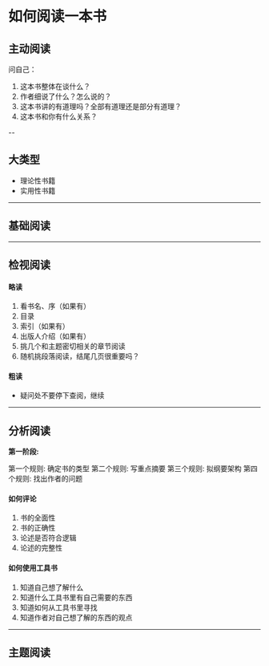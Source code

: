 # 如何阅读一本书

## 主动阅读

问自己：

1. 这本书整体在谈什么？
2. 作者细说了什么？怎么说的？
3. 这本书讲的有道理吗？全部有道理还是部分有道理？
4. 这本书和你有什么关系？

--

## 大类型
- 理论性书籍
- 实用性书籍

---

## 基础阅读

---

## 检视阅读

#### 略读
1. 看书名、序（如果有）
2. 目录
3. 索引（如果有）
4. 出版人介绍（如果有）
5. 挑几个和主题密切相关的章节阅读
6. 随机挑段落阅读，结尾几页很重要吗？

#### 粗读
- 疑问处不要停下查阅，继续

---

## 分析阅读

**第一阶段:**

第一个规则: 确定书的类型
第二个规则: 写重点摘要
第三个规则: 拟纲要架构
第四个规则: 找出作者的问题

#### 如何评论
1. 书的全面性
2. 书的正确性
3. 论述是否符合逻辑
4. 论述的完整性

#### 如何使用工具书
1. 知道自己想了解什么
2. 知道什么工具书里有自己需要的东西
3. 知道如何从工具书里寻找
4. 知道作者对自己想了解的东西的观点

---

## 主题阅读
